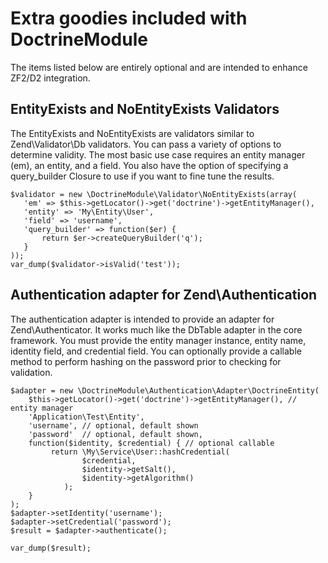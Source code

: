 # Extra goodies included with DoctrineModule
The items listed below are entirely optional and are intended to enhance ZF2/D2 integration.

## EntityExists and NoEntityExists Validators
The EntityExists and NoEntityExists are validators similar to Zend\Validator\Db validators. You can
pass a variety of options to determine validity. The most basic use case requires an entity manager (em),
an entity, and a field. You also have the option of specifying a query_builder Closure to use if you
want to fine tune the results.

    $validator = new \DoctrineModule\Validator\NoEntityExists(array(
       'em' => $this->getLocator()->get('doctrine')->getEntityManager(),
       'entity' => 'My\Entity\User',
       'field' => 'username',
       'query_builder' => function($er) {
           return $er->createQueryBuilder('q');
       }
    ));
    var_dump($validator->isValid('test'));

## Authentication adapter for Zend\Authentication
The authentication adapter is intended to provide an adapter for Zend\Authenticator. It works much
like the DbTable adapter in the core framework. You must provide the entity manager instance,
entity name, identity field, and credential field. You can optionally provide a callable method
to perform hashing on the password prior to checking for validation.

    $adapter = new \DoctrineModule\Authentication\Adapter\DoctrineEntity(
        $this->getLocator()->get('doctrine')->getEntityManager(), // entity manager
        'Application\Test\Entity',
        'username', // optional, default shown
        'password'  // optional, default shown,
        function($identity, $credential) { // optional callable
             return \My\Service\User::hashCredential(
                    $credential,
                    $identity->getSalt(),
                    $identity->getAlgorithm()
                );
        }
    );
    $adapter->setIdentity('username');
    $adapter->setCredential('password');
    $result = $adapter->authenticate();

    var_dump($result);